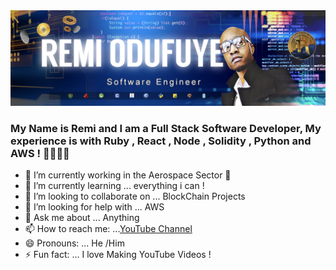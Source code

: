 <img src="https://github.com/remiodufuye/remiodufuye/blob/main/fullstacknew2.jpg" alt="">

### My Name is Remi and I am a Full Stack Software Developer, My experience is with Ruby , React , Node , Solidity , Python and AWS ! 👋👩🏽‍💻


- 🔭 I’m currently working in the Aerospace Sector  🚀
- 🌱 I’m currently learning ... everything i can !
- 👯 I’m looking to collaborate on ... BlockChain Projects
- 🤔 I’m looking for help with ... AWS
- 💬 Ask me about ... Anything 
- 📫 How to reach me: ...[YouTube Channel](https:www.youtube.com/c/remiodufuye)
- 😄 Pronouns: ... He /Him 
- ⚡ Fun fact: ... I love Making YouTube Videos ! 

